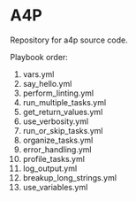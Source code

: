 # A4P

Repository for a4p source code.

Playbook order:

1. vars.yml
2. say_hello.yml
3. perform_linting.yml
4. run_multiple_tasks.yml
5. get_return_values.yml
6. use_verbosity.yml
7. run_or_skip_tasks.yml
8. organize_tasks.yml
9. error_handling.yml
10. profile_tasks.yml
11. log_output.yml
12. breakup_long_strings.yml
13. use_variables.yml
